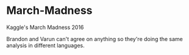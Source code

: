 # March-Madness
Kaggle's March Madness 2016

Brandon and Varun can't agree on anything so they're doing the same analysis in different languages.

